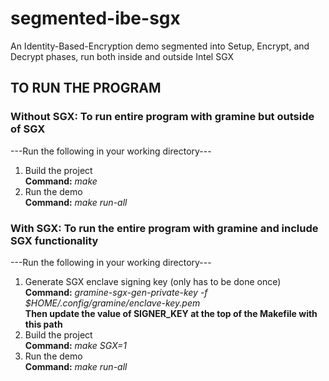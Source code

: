 # segmented-ibe-sgx
An Identity-Based-Encryption demo segmented into Setup, Encrypt, and Decrypt phases, run both inside and outside Intel SGX


## TO RUN THE PROGRAM
### Without SGX: To run entire program with gramine but outside of SGX
---Run the following in your working directory---<br>
1. Build the project<br>
   **Command:** *make*<br>
2. Run the demo<br>
  **Command:** *make run-all*<br>
   
### With SGX: To run the entire program with gramine and include SGX functionality
---Run the following in your working directory---<br>
1. Generate SGX enclave signing key (only has to be done once)<br>
   **Command:** *gramine-sgx-gen-private-key -f $HOME/.config/gramine/enclave-key.pem*<br>
   **Then update the value of SIGNER_KEY at the top of the Makefile with this path**
2. Build the project<br>
   **Command:** *make SGX=1*<br>
3. Run the demo<br>
   **Command:** *make run-all*<br>
